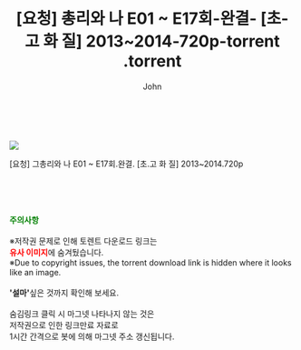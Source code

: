 ﻿---
layout: post
title:  "                   [요청] 총리와 나 E01 ~ E17회-완결- [초-고 화 질] 2013~2014-720p-torrent                .torrent"
author: John
categories: [ 드라마 ]
tags: [  ]
image: https://torrentrj57.com/uploadfile/full/666a15f7660063057712e30a6fe2410dbdf3385f.jpg 
description: "                   [요청] 총리와 나 E01 ~ E17회-완결- [초-고 화 질] 2013~2014-720p-torrent                 torrent 정보 공유"
toc: true
toc_sticky: true
---

<br>
<p><img src="https://torrentrj57.com/uploadfile/full/666a15f7660063057712e30a6fe2410dbdf3385f.jpg"/></p>
 [요청] 그총리와 나 E01 ~ E17회.완결. [초.고 화 질] 2013~2014.720p  
    
<br><br><br>
<p data-ke-size="size16"><b><span style="color: green;">주의사항</span></b><br /><br />※저작권 문제로 인해 토렌트 다운로드 링크는<br /><b><span style="color: red;">유사 이미지</span></b>에 숨겨뒀습니다.<br />※Due to copyright issues, the torrent download link is hidden where it looks like an image.<br /><br /><b>'설마'</b>싶은 것까지 확인해 보세요.<br /><br />숨김링크 클릭 시 마그넷 나타나지 않는 것은<br />저작권으로 인한 링크만료 자료로<br />1시간 간격으로 봇에 의해 마그넷 주소 갱신됩니다.</p>
